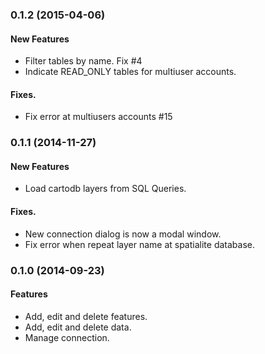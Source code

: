 <a name="0.1.2"></a>
### 0.1.2 (2015-04-06)

#### New Features

* Filter tables by name. Fix #4
* Indicate READ_ONLY tables for multiuser accounts.

#### Fixes.

* Fix error at multiusers accounts #15


<a name="0.1.1"></a>
### 0.1.1 (2014-11-27)

#### New Features

* Load cartodb layers from SQL Queries.

#### Fixes.

* New connection dialog is now a modal window.
* Fix error when repeat layer name at spatialite database.

<a name="0.1.0"></a>
### 0.1.0 (2014-09-23)

#### Features

* Add, edit and delete features.
* Add, edit and delete data.
* Manage connection.
